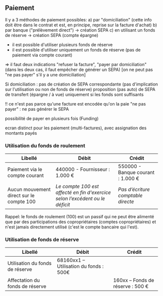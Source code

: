 ## Paiement

Il y a 3 méthodes de paiement possibles: 
a) par "domiciliation" (cette info doit être dans le contrat et est, en principe, reprise sur la facture d'achat)
b) par banque ("prélèvement direct") -> création SEPA
c) en utilisant un fonds de réserve -> création SEPA (compte épargne) 

 * il est possible d'utiliser plusieurs fonds de réserve
 * il est possible d'utiliser uniquement un fonds de réserve (pas de paiement via compte courant)

=> il faut deux indications "refuser la facture", "payer par domiciliation" (dans les deux cas, il faut empêcher de générer un SEPA) [on ne peut pas "ne pas payer" s'il y a une domiciliation]



Si domiciliation : pas de création de SEPA correspondante (pas d'implication sur l'utilisation ou non de fonds de réserve)
proposition (pas auto) de SEPA de transfert (épargne / à vue) uniquement si les fonds sont suffisants

!! ce n'est pas parce qu'une facture est encodée qu'on la paie
"ne pas payer" : ne pas générer le SEPA

possibilité de payer en plusieurs fois (Funding)

ecran distinct pour les paiement (multi-factures), avec assignation des montants payés



### Utilisation du fonds de roulement

| Libellé                     | Débit       | Crédit          |
|--|--|--|
| Paiement via le compte courant           | 440000 - Fournisseur : 1.000 €                               | 550000 - Banque courant : 1.000 €  |
| Aucun mouvement direct sur le compte 100 | *Le compte 100 est affecté en fin d'exercice selon l’excédent ou le déficit* | *Pas d’écriture comptable directe* |

Rappel: le fonds de roulement (100) est un passif qui ne peut être alimenté que par des participations des copropriétaires (comptes copropriétaires) et n'est jamais directement utilisé (c'est le compte bancaire qui l'est).


### Utilisation de fonds de réserve

| Libellé                         | Débit                                  | Crédit                           |
| ------------------------------- | -------------------------------------- | -------------------------------- |
| Utilisation du fonds de réserve | 68160xx1 – Utilisation du fonds : 500€ |                                  |
| Affectation du fonds de réserve |                                        | 160xx – Fonds de réserve : 500 € |
